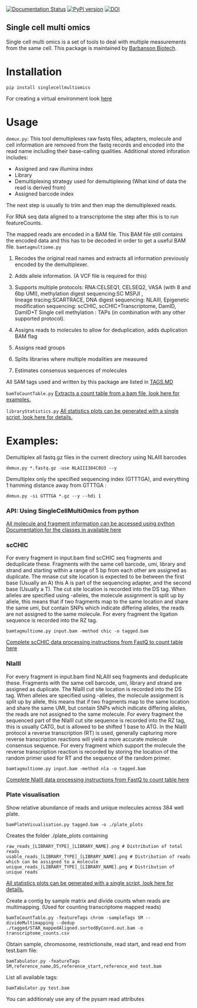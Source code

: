 [![Documentation Status](https://readthedocs.org/projects/singlecellmultiomics/badge/?version=latest)](https://singlecellmultiomics.readthedocs.io/en/latest/?badge=latest) [![PyPI version](https://badge.fury.io/py/singlecellmultiomics.svg)](https://badge.fury.io/py/singlecellmultiomics) [![DOI](https://zenodo.org/badge/187592829.svg)](https://zenodo.org/badge/latestdoi/187592829)
## Single cell multi omics
Single cell multi omics is a set of tools to deal with multiple measurements from the same cell. This package is maintained by [Barbanson Biotech](https://barbansonbiotech.com/).

# Installation
```
pip install singlecellmultiomics
```

For creating a virtual environment look [here](https://github.com/BuysDB/SingleCellMultiOmics/wiki/Python-test-and-run-environment)

# Usage
`demux.py`:
This tool demultiplexes raw fastq files, adapters, molecule and cell information are removed from the fastq records and encoded into the read name including their base-calling qualities.
Additional stored inforation includes:
- Assigned and raw illumina index
- Library
- Demultiplexing strategy used for demultiplexing (What kind of data the read is derived from)
- Assigned barcode index

The next step is usually to trim and then map the demultiplexed reads.

For RNA seq data aligned to a transcriptome the step after this is to run featureCounts.

The mapped reads are encoded in a BAM file. This BAM file still contains the encoded data and this has to be decoded in order to get a useful BAM file.
`bamtagmultiome.py`
1) Recodes the original read names and extracts all information previously encoded by the demultiplexer.
2) Adds allele information. (A VCF file is required for this)
3) Supports multiple protocols:
 RNA:CELSEQ1, CELSEQ2, VASA (with 8 and 6bp UMI),
 methylation digest sequencing:SC MSPJI ,  
 lineage tracing:SCARTRACE,
 DNA digest sequencing: NLAIII,
 Epigenetic modification sequencing: scCHIC, scCHIC+Transcriptome, DamID, DamID+T
 Single cell methylation : TAPs (in combination with any other supported protocol).

4) Assigns reads to molecules to allow for deduplication, adds duplication BAM flag
5) Assigns read groups
6) Splits libraries where multiple modalities are measured
7) Estimates consensus sequences of molecules

All SAM tags used and written by this package are listed in [TAGS.MD](https://github.com/BuysDB/SingleCellMultiOmics/blob/master/TAGS.MD)

`bamToCountTable.py`
[Extracts a count table from a bam file, look here for examples.](https://github.com/BuysDB/SingleCellMultiOmics/wiki/Bam-file-to-count-table)


`libraryStatistics.py`
[All statistics plots can be generated with a single script, look here for details.](https://github.com/BuysDB/SingleCellMultiOmics/wiki/Library-statistics-plots)

# Examples:

Demultiplex all fastq.gz files in the current directory using NLAIII barcodes
```
demux.py *.fastq.gz -use NLAIII384C8U3 --y
````

Demultiplex only the specified sequencing index (GTTTGA), and everything 1 hamming distance away from GTTTGA  :
```
demux.py -si GTTTGA *.gz --y --hdi 1
```

### API: Using SingleCellMultiOmics from python
[All molecule and fragment information can be accessed using python](https://github.com/BuysDB/SingleCellMultiOmics/wiki/Molecule-iteration)
[Documentation for the classes in available here](https://singlecellmultiomics.readthedocs.io/en/latest/py-modindex.html)

### scCHIC
For every fragment in input.bam find scCHIC seq fragments and deduplicate these. Fragments with the same cell barcode, umi, library and strand and starting within a range of 5 bp from each other are assigned as duplicate. The mnase cut site location is expected to be between the first base (Usually an A) this A is part of the sequencing adapter, and the second base (Usually a T). The cut site location is recorded into the DS tag. When alleles are specified using -alleles, the molecule assignment is split up by allele, this means that if two fragments map to the same location and share the same umi, but contain SNPs which indicate differing alleles, the reads are not assigned to the same molecule. For every fragment the ligation sequence is recorded into the RZ tag.
```
bamtagmultiome.py input.bam -method chic -o tagged.bam
```
[Complete scCHIC data processing instructions from FastQ to count table here](https://github.com/BuysDB/SingleCellMultiOmics/wiki/scCHIC-data-processing)
### NlaIII
For every fragment in input.bam find NLAIII seq fragments and deduplicate these. Fragments with the same cell barcode, umi, library and strand are assigned as duplicate. The NlaIII cut site location is recorded into the DS tag. When alleles are specified using -alleles, the molecule assignment is split up by allele, this means that if two fragments map to the same location and share the same UMI, but contain SNPs which indicate differing alleles, the reads are not assigned to the same molecule. For every fragment the sequenced part of the NlaIII cut site sequence is recorded into the RZ tag, this is usually CATG, but is allowed to be shifted 1 base to ATG. In the NlaIII protocol a reverse transcription (RT) is used, generally capturing more reverse transcription reactions will yield a more accurate molecule consensus sequence. For every fragment which support the molecule the reverse transcription reaction is recorded by storing the location of the random primer used for RT and the sequence of the random primer.
```
bamtagmultiome.py input.bam -method nla -o tagged.bam
 ```
 [Complete NlaIII data processing instructions from FastQ to count table here](https://github.com/BuysDB/SingleCellMultiOmics/wiki/NLA-III-data-processing)


### Plate visualisation

Show relative abundance of reads and unique molecules across 384 well plate.
```
bamPlateVisualisation.py tagged.bam -o ./plate_plots
```
Creates the folder ./plate_plots containing  
```
raw_reads_[LIBRARY_TYPE]_[LIBRARY_NAME].png # Distribution of total reads
usable_reads_[LIBRARY_TYPE]_[LIBRARY_NAME].png # Distribution of reads which can be assigned to a molecule
unique_reads_[LIBRARY_TYPE]_[LIBRARY_NAME].png # Distribution of unique reads
```
[All statistics plots can be generated with a single script, look here for details.](https://github.com/BuysDB/SingleCellMultiOmics/wiki/Library-statistics-plots)


Create a contig by sample matrix and divide counts when reads are multimapping. (Used for counting transcriptome mapped reads)
```
bamToCountTable.py -featureTags chrom -sampleTags SM --divideMultimapping --dedup ./tagged/STAR_mappedAligned.sortedByCoord.out.bam -o transcriptome_counts.csv
```

Obtain sample, chromosome, restrictionsite, read start, and read end from test.bam file:
```
bamTabulator.py -featureTags SM,reference_name,DS,reference_start,reference_end test.bam
```
List all available tags:
```
bamTabulator.py test.bam
```
You can additionaly use any of the pysam read attributes
